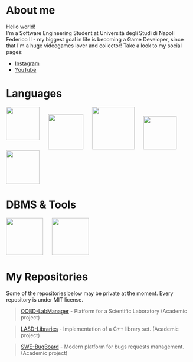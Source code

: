 # About me
Hello world!\
I'm a Software Engineering Student at Università degli Studi di Napoli Federico II - 
my biggest goal in life is becoming a Game Developer, since that I'm a huge videogames lover and collector!
Take a look to my social pages:
- [Instagram](https://www.instagram.com/gazen27/)
- [YouTube](https://www.youtube.com/@gazen27)

# Languages
<img src= "https://github.com/user-attachments/assets/cc7d5d3e-40fb-4079-bb4d-59744434802e" width="90" align="top">
<img src="https://github.com/user-attachments/assets/e6dddbac-b8f9-4d1c-bf5b-74d16e256cc9" width="95" hspace=20>
<img src= "https://github.com/user-attachments/assets/f3904507-78e6-4ccf-91de-94320142db06" width="115">
<img src= "https://github.com/user-attachments/assets/0371c7b7-40a1-4dbe-b0f7-eb995373bbef" width="90" hspace=20>
<img src= "https://github.com/user-attachments/assets/f5a5a17e-8dd8-4da4-a215-ee7c0de43ee5" width="90">


# DBMS & Tools
<img src= "https://github.com/user-attachments/assets/3a614660-664d-4745-adc0-47e80b027031" width= "100">
<img src= "https://github.com/user-attachments/assets/24ce28cd-11a5-45fb-acd0-c613ece7aa72" width= "100" hspace=20>

# My Repositories
Some of the repositories below may be private at the moment. Every repository is under MIT license.
> [OOBD-LabManager](https://github.com/Gazen27/LabManager) - Platform for a Scientific Laboratory (Academic project)

> [LASD-Libraries](https://github.com/Gazen27/LASD-Libraries) - Implementation of a C++ library set. (Academic project)

> [SWE-BugBoard](https://github.com/Gazen27/SWE-BugBoard) - Modern platform for bugs requests management. (Academic project)
